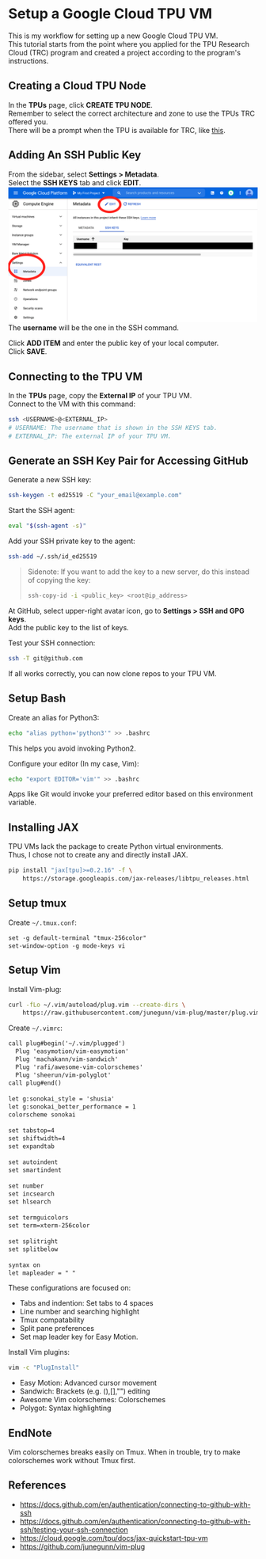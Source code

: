 # Setup a Google Cloud TPU VM

This is my workflow for setting up a new Google Cloud TPU VM.  
This tutorial starts from the point where you applied for the TPU Research Cloud (TRC) program
and created a project according to the program's instructions.

## Creating a Cloud TPU Node

In the **TPUs** page, click **CREATE TPU NODE**.  
Remember to select the correct architecture and zone to use the TPUs TRC offered you.  
There will be a prompt when the TPU is available for TRC,
like [this](https://twitter.com/KimboChen/status/1444653799096741896?s=20).

## Adding An SSH Public Key

From the sidebar, select **Settings > Metadata**.  
Select the **SSH KEYS** tab and click **EDIT**.
![](img/add_ssh_key.png)
The **username** will be the one in the SSH command.  

Click **ADD ITEM** and enter the public key of your local computer.  
Click **SAVE**.

## Connecting to the TPU VM

In the **TPUs** page, copy the **External IP** of your TPU VM.  
Connect to the VM with this command:
```bash
ssh <USERNAME>@<EXTERNAL_IP>
# USERNAME: The username that is shown in the SSH KEYS tab.
# EXTERNAL_IP: The external IP of your TPU VM.
```

## Generate an SSH Key Pair for Accessing GitHub

Generate a new SSH key:
```bash
ssh-keygen -t ed25519 -C "your_email@example.com"
```

Start the SSH agent:
```bash
eval "$(ssh-agent -s)"
```

Add your SSH private key to the agent:
```bash
ssh-add ~/.ssh/id_ed25519
```

> Sidenote: If you want to add the key to a new server, do this instead of copying the key:
> ```bash
> ssh-copy-id -i <public_key> <root@ip_address>
> ```

At GitHub, select upper-right avatar icon, go to **Settings > SSH and GPG keys**.  
Add the public key to the list of keys.

Test your SSH connection:
```bash
ssh -T git@github.com
```

If all works correctly, you can now clone repos to your TPU VM.

## Setup Bash

Create an alias for Python3:
```bash
echo "alias python='python3'" >> .bashrc
```
This helps you avoid invoking Python2.

Configure your editor (In my case, Vim):
```bash
echo "export EDITOR='vim'" >> .bashrc
```
Apps like Git would invoke your preferred editor based on this environment variable.

## Installing JAX

TPU VMs lack the package to create Python virtual environments.  
Thus, I chose not to create any and directly install JAX.
```bash
pip install "jax[tpu]>=0.2.16" -f \
    https://storage.googleapis.com/jax-releases/libtpu_releases.html
```

## Setup tmux

Create `~/.tmux.conf`:
```tmux
set -g default-terminal "tmux-256color"
set-window-option -g mode-keys vi
```

## Setup Vim

Install Vim-plug:
```bash
curl -fLo ~/.vim/autoload/plug.vim --create-dirs \
    https://raw.githubusercontent.com/junegunn/vim-plug/master/plug.vim
```

Create `~/.vimrc`:
```vim
call plug#begin('~/.vim/plugged')
  Plug 'easymotion/vim-easymotion'
  Plug 'machakann/vim-sandwich'
  Plug 'rafi/awesome-vim-colorschemes'
  Plug 'sheerun/vim-polyglot'
call plug#end()

let g:sonokai_style = 'shusia'
let g:sonokai_better_performance = 1
colorscheme sonokai

set tabstop=4
set shiftwidth=4
set expandtab

set autoindent
set smartindent

set number
set incsearch
set hlsearch

set termguicolors
set term=xterm-256color

set splitright
set splitbelow

syntax on
let mapleader = " "
```
These configurations are focused on:
- Tabs and indention: Set tabs to 4 spaces
- Line number and searching highlight
- Tmux compatability
- Split pane preferences
- Set map leader key for Easy Motion.

Install Vim plugins:
```bash
vim -c "PlugInstall"
```
- Easy Motion: Advanced cursor movement
- Sandwich: Brackets (e.g. (),[],"") editing
- Awesome Vim colorschemes: Colorschemes
- Polygot: Syntax highlighting

## EndNote

Vim colorschemes breaks easily on Tmux.
When in trouble, try to make colorschemes work without Tmux first.

## References

- https://docs.github.com/en/authentication/connecting-to-github-with-ssh
- https://docs.github.com/en/authentication/connecting-to-github-with-ssh/testing-your-ssh-connection
- https://cloud.google.com/tpu/docs/jax-quickstart-tpu-vm
- https://github.com/junegunn/vim-plug
